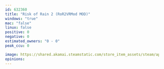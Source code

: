 ```yaml
---
id: 632360
title: "Risk of Rain 2 (RoR2VRMod MOD)"
windows: "true"
mac: "false"
linux: false
positive: 0
negative: 0
estimated_owners: "0 - 0"
peak_ccu: 0

image: https://shared.akamai.steamstatic.com/store_item_assets/steam/apps/632360/header.jpg?t=1721725925
opinions:
---
```

